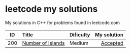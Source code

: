 # leetcode my solutions
My solutions in C++ for problems found in leetcode.com


| ID        | Title           | Dificulty  | My solution  |
| --------- |:----------------| :----------| -----:|
| 200 | [Number of Islands](https://leetcode.com/problems/number-of-islands/) | Medium | [Accepted](https://github.com/GabrielFornari/leetcode/blob/main/solutions/numberOfIslands.cpp) |
